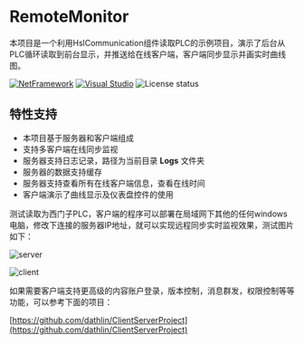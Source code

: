 # RemoteMonitor
本项目是一个利用HslCommunication组件读取PLC的示例项目，演示了后台从PLC循环读取到前台显示，并推送给在线客户端，客户端同步显示并画实时曲线图。

[![NetFramework](https://img.shields.io/badge/Language-C%23%207.0-orange.svg)](https://blogs.msdn.microsoft.com/dotnet/2016/08/24/whats-new-in-csharp-7-0/) [![Visual Studio](https://img.shields.io/badge/Visual%20Studio-2017-red.svg)](https://www.visualstudio.com/zh-hans/) ![License status](https://img.shields.io/badge/License-MIT-yellow.svg)

## 特性支持
* 本项目基于服务器和客户端组成
* 支持多客户端在线同步监视
* 服务器支持日志记录，路径为当前目录 **Logs** 文件夹
* 服务器的数据支持缓存
* 服务器支持查看所有在线客户端信息，查看在线时间
* 客户端演示了曲线显示及仪表盘控件的使用

测试读取为西门子PLC，客户端的程序可以部署在局域网下其他的任何windows电脑，修改下连接的服务器IP地址，就可以实现远程同步实时监视效果，测试图片如下：

![server](https://github.com/dathlin/RemoteMonitor/raw/master/img/server1.png)

![client](https://github.com/dathlin/RemoteMonitor/raw/master/img/Client1.png)


如果需要客户端支持更高级的内容账户登录，版本控制，消息群发，权限控制等等功能，可以参考下面的项目：

[https://github.com/dathlin/ClientServerProject](https://github.com/dathlin/ClientServerProject)